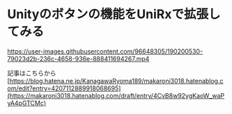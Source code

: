 # Unityのボタンの機能をUniRxで拡張してみる
https://user-images.githubusercontent.com/96648305/190200530-79023d2b-236c-4658-936e-888411694267.mp4

記事はこちらから  
[https://blog.hatena.ne.jp/KanagawaRyoma189/makaroni3018.hatenablog.com/edit?entry=4207112889918068695](https://makaroni3018.hatenablog.com/draft/entry/4CvB8w92ygKaoW_waPyA4pGTCMc)
